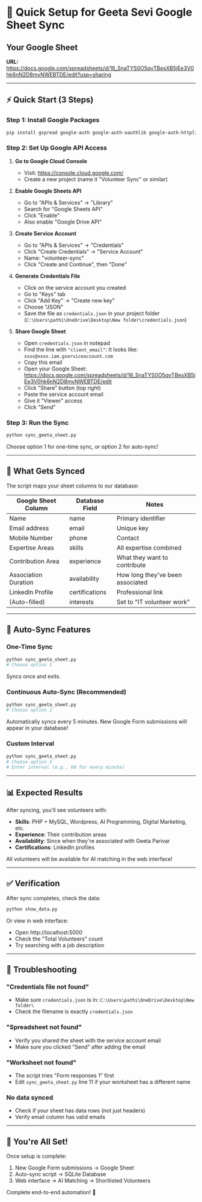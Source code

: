 # 🚀 Quick Setup for Geeta Sevi Google Sheet Sync

## Your Google Sheet
**URL:** https://docs.google.com/spreadsheets/d/16_SnaTYS0O5qvTBesXB5jEe3V0hk6nN2D8mvNWEBTDE/edit?usp=sharing

---

## ⚡ Quick Start (3 Steps)

### Step 1: Install Google Packages
```bash
pip install gspread google-auth google-auth-oauthlib google-auth-httplib2
```

### Step 2: Set Up Google API Access

1. **Go to Google Cloud Console**
   - Visit: https://console.cloud.google.com/
   - Create a new project (name it "Volunteer Sync" or similar)

2. **Enable Google Sheets API**
   - Go to "APIs & Services" → "Library"
   - Search for "Google Sheets API"
   - Click "Enable"
   - Also enable "Google Drive API"

3. **Create Service Account**
   - Go to "APIs & Services" → "Credentials"
   - Click "Create Credentials" → "Service Account"
   - Name: "volunteer-sync"
   - Click "Create and Continue", then "Done"

4. **Generate Credentials File**
   - Click on the service account you created
   - Go to "Keys" tab
   - Click "Add Key" → "Create new key"
   - Choose "JSON"
   - Save the file as `credentials.json` in your project folder
     (`C:\Users\pathi\OneDrive\Desktop\New folder\credentials.json`)

5. **Share Google Sheet**
   - Open `credentials.json` in notepad
   - Find the line with `"client_email"`: It looks like: `xxxx@xxxx.iam.gserviceaccount.com`
   - Copy this email
   - Open your Google Sheet: https://docs.google.com/spreadsheets/d/16_SnaTYS0O5qvTBesXB5jEe3V0hk6nN2D8mvNWEBTDE/edit
   - Click "Share" button (top right)
   - Paste the service account email
   - Give it "Viewer" access
   - Click "Send"

### Step 3: Run the Sync
```bash
python sync_geeta_sheet.py
```

Choose option 1 for one-time sync, or option 2 for auto-sync!

---

## 🎯 What Gets Synced

The script maps your sheet columns to our database:

| Google Sheet Column | Database Field | Notes |
|---------------------|----------------|-------|
| Name | name | Primary identifier |
| Email address | email | Unique key |
| Mobile Number | phone | Contact |
| Expertise Areas | skills | All expertise combined |
| Contribution Area | experience | What they want to contribute |
| Association Duration | availability | How long they've been associated |
| LinkedIn Profile | certifications | Professional link |
| (Auto-filled) | interests | Set to "IT volunteer work" |

---

## 🔄 Auto-Sync Features

### One-Time Sync
```bash
python sync_geeta_sheet.py
# Choose option 1
```
Syncs once and exits.

### Continuous Auto-Sync (Recommended)
```bash
python sync_geeta_sheet.py
# Choose option 2
```
Automatically syncs every 5 minutes. New Google Form submissions will appear in your database!

### Custom Interval
```bash
python sync_geeta_sheet.py
# Choose option 3
# Enter interval (e.g., 60 for every minute)
```

---

## 📊 Expected Results

After syncing, you'll see volunteers with:
- **Skills**: PHP + MySQL, Wordpress, AI Programming, Digital Marketing, etc.
- **Experience**: Their contribution areas
- **Availability**: Since when they're associated with Geeta Parivar
- **Certifications**: LinkedIn profiles

All volunteers will be available for AI matching in the web interface!

---

## ✅ Verification

After sync completes, check the data:
```bash
python show_data.py
```

Or view in web interface:
- Open http://localhost:5000
- Check the "Total Volunteers" count
- Try searching with a job description

---

## 🐛 Troubleshooting

### "Credentials file not found"
- Make sure `credentials.json` is in: `C:\Users\pathi\OneDrive\Desktop\New folder\`
- Check the filename is exactly `credentials.json`

### "Spreadsheet not found"
- Verify you shared the sheet with the service account email
- Make sure you clicked "Send" after adding the email

### "Worksheet not found"
- The script tries "Form responses 1" first
- Edit `sync_geeta_sheet.py` line 11 if your worksheet has a different name

### No data synced
- Check if your sheet has data rows (not just headers)
- Verify email column has valid emails

---

## 🎉 You're All Set!

Once setup is complete:
1. New Google Form submissions → Google Sheet
2. Auto-sync script → SQLite Database
3. Web interface → AI Matching → Shortlisted Volunteers

Complete end-to-end automation! 🚀

